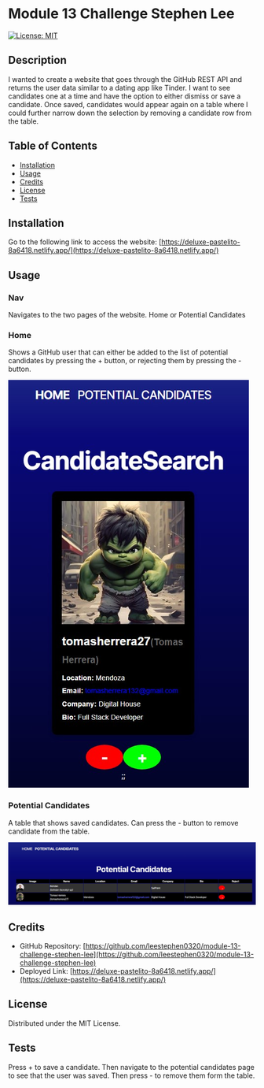 # Module 13 Challenge Stephen Lee
[![License: MIT](https://img.shields.io/badge/License-MIT-blue.svg)](https://opensource.org/licenses/MIT)

## Description
I wanted to create a website that goes through the GitHub REST API and returns the user data similar to a dating app like Tinder. I want to see candidates one at a time and have the option to either dismiss or save a candidate. Once saved, candidates would appear again on a table where I could further narrow down the selection by removing a candidate row from the table.

## Table of Contents
- [Installation](#installation)
- [Usage](#usage)
- [Credits](#credits)
- [License](#license)
- [Tests](#tests)

## Installation
Go to the following link to access the website: [https://deluxe-pastelito-8a6418.netlify.app/](https://deluxe-pastelito-8a6418.netlify.app/)

## Usage
### Nav
Navigates to the two pages of the website. Home or Potential Candidates

### Home
Shows a GitHub user that can either be added to the list of potential candidates by pressing the + button, or rejecting them by pressing the - button.

![home](assets\home-candidate-card.jpg)

### Potential Candidates
A table that shows saved candidates. Can press the - button to remove candidate from the table.

![table](assets\candidate-table.jpg)

## Credits
- GitHub Repository: [https://github.com/leestephen0320/module-13-challenge-stephen-lee](https://github.com/leestephen0320/module-13-challenge-stephen-lee)
- Deployed Link: [https://deluxe-pastelito-8a6418.netlify.app/](https://deluxe-pastelito-8a6418.netlify.app/)

## License
Distributed under the MIT License.

## Tests
Press + to save a candidate. Then navigate to the potential candidates page to see that the user was saved. Then press - to remove them form the table.